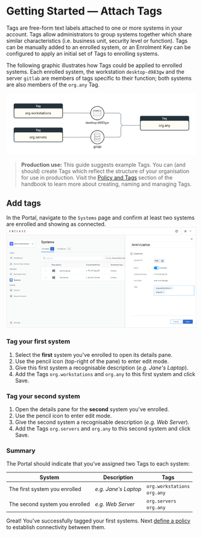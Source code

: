 # Getting Started — Attach Tags

Tags are free-form text labels attached to one or more systems in your account. Tags allow administrators to group systems together which share similar characteristics (i.e. business unit, security level or function). Tags can be manually added to an enrolled system, or an Enrolment Key can be configured to apply an initial set of Tags to enrolling systems.

The following graphic illustrates how Tags could be applied to enrolled systems. Each enrolled system, the workstation `desktop-d983gw` and the server `gitlab` are members of tags specific to their function; both systems are also members of the `org.any` Tag.

![Illustration of how tags are applied to systems](/images/quick-start/tags.png)

> **Production use:** This guide suggests example Tags. You can (and should) create Tags which reflect the structure of your organisation for use in production. Visit the [Policy and Tags](/management/policies-and-tags#naming) section of the handbook to learn more about creating, naming and managing Tags.

## Add tags

In the Portal, navigate to the `Systems` page and confirm at least two systems are enrolled and showing as connected.
![Illustration of how tags are applied to systems](/images/quick-start/system-details-pane.png)

### Tag your first system

1. Select the **first** system you've enrolled to open its details pane.
2. Use the pencil icon (top-right of the pane) to enter edit mode. 
3. Give this first system a recognisable description (_e.g. Jane's Laptop_).
4. Add the Tags `org.workstations` and `org.any` to this first system and click Save.


### Tag your second system

1. Open the details pane for the **second** system you've enrolled. 
2. Use the pencil icon to enter edit mode.
3. Give the second system a recognisable description (_e.g. Web Server_).
4. Add the Tags `org.servers` and `org.any` to this second system and click Save.

### Summary

The Portal should indicate that you've assigned two Tags to each system:

| System                         | Description          | Tags                              |
| ------------------------------ | -------------------- | --------------------------------- |
| The first system you enrolled  | _e.g. Jane's Laptop_ | `org.workstations`<br />`org.any` |
| The second system you enrolled | _e.g. Web Server_    | `org.servers`<br />`org.any`      |

Great! You've successfully tagged your first systems. Next [define a policy](/getting-started/define-policy) to establish connectivity between them.
